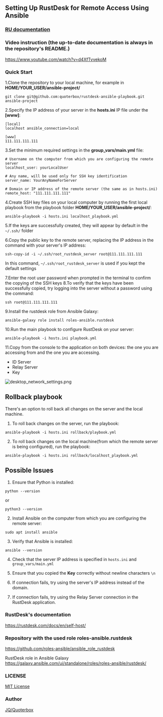 ## Setting Up RustDesk for Remote Access Using Ansible

### [RU documentation](README_RU.md)

### Video instruction (the up-to-date documentation is always in the repository's README.)

https://www.youtube.com/watch?v=d4XfTvvekoM

### Quick Start
1.Clone the repository to your local machine, for example in **HOME/YOUR_USER/ansible-project/**

```git clone git@github.com:quoterbox/rustdesk-ansible-playbook.git ansible-project```

2.Specify the IP address of your server in the **hosts.ini** IP file under the **[www]**:  
```
[local]
localhost ansible_connection=local

[www]
111.111.111.111
```
3.Set the minimum required settings in the **group_vars/main.yml** file:
```
# Username on the computer from which you are configuring the remote server
localhost_user: yourLocalUser

# Any name, will be used only for SSH key identification
server_name: YourAnyNameForServer

# Domain or IP address of the remote server (the same as in hosts.ini)
remote_host: "111.111.111.111"
``` 

4.Create SSH key files on your local computer by running the first local playbook from the playbook folder
**HOME/YOUR_USER/ansible-project/**:

```ansible-playbook -i hosts.ini localhost_playbook.yml```

5.If the keys are successfully created, they will appear by default in the `~/.ssh/` folder

6.Copy the public key to the remote server, replacing the IP address in the command with your server's IP address:

```ssh-copy-id -i ~/.ssh/root_rustdesk_server root@111.111.111.111```

In this command, `~/.ssh/root_rustdesk_server` is used if you kept the default settings

7.Enter the root user password when prompted in the terminal to confirm the copying of the SSH keys
8.To verify that the keys have been successfully copied, try logging into the server without a password using the command:

```ssh root@111.111.111.111```

9.Install the rustdesk role from Ansible Galaxy:

```ansible-galaxy role install roles-ansible.rustdesk```

10.Run the main playbook to configure RustDesk on your server:

```ansible-playbook -i hosts.ini playbook.yml```

11.Copy from the console to the application on both devices: the one you are accessing from and the one you are accessing.

- ID Server
- Relay Server
- Key

![desktop_network_settings.png](docs/desktop_network_settings.png)


## Rollback playbook

There's an option to roll back all changes on the server and the local machine.

1. To roll back changes on the server, run the playbook:

```ansible-playbook -i hosts.ini rollback/playbook.yml```

2. To roll back changes on the local machine(from which the remote server is being configured), run the playbook:

```ansible-playbook -i hosts.ini rollback/localhost_playbook.yml```


## Possible Issues

1. Ensure that Python is installed:

```python --version```

or

```python3 --version```

2. Install Ansible on the computer from which you are configuring the remote server:

```sudo apt install ansible```

3. Verify that Ansible is installed:

```ansible --version```

4. Check that the server IP address is specified in `hosts.ini` and `group_vars/main.yml`

5. Ensure that you copied the **Key** correctly without newline characters `\n`
6. If connection fails, try using the server's IP address instead of the domain.
7. If connection fails, try using the Relay Server connection in the RustDesk application.

### RustDesk's documentation 

https://rustdesk.com/docs/en/self-host/

### Repository with the used role roles-ansible.rustdesk
https://github.com/roles-ansible/ansible_role_rustdesk

RustDesk role in Ansible Galaxy
https://galaxy.ansible.com/ui/standalone/roles/roles-ansible/rustdesk/

### LICENSE

[MIT License](./LICENSE.md) 

### Author
[JQ/Quoterbox](https://github.com/quoterbox)
